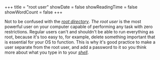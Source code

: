 +++
title = "root user"
showDate = false
showReadingTime = false
showWordCount = false
+++

Not to be confused with the [_root directory_](/arch-install-guide/glossary/root-directory). *The root user* is the most powerful user on your computer capable of performing any task with zero restrictions. Regular users can't and shouldn't be able to run everything as root, because it's too easy to, for example, delete something important that is essential for your OS to function. This is why it's good practice to make a user separate from the root user, and add a password to it so you think more about what you type in to your [_shell_](/arch-install-guide/glossary/shell).